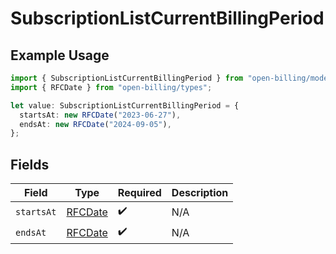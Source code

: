 # SubscriptionListCurrentBillingPeriod

## Example Usage

```typescript
import { SubscriptionListCurrentBillingPeriod } from "open-billing/models/operations";
import { RFCDate } from "open-billing/types";

let value: SubscriptionListCurrentBillingPeriod = {
  startsAt: new RFCDate("2023-06-27"),
  endsAt: new RFCDate("2024-09-05"),
};
```

## Fields

| Field                             | Type                              | Required                          | Description                       |
| --------------------------------- | --------------------------------- | --------------------------------- | --------------------------------- |
| `startsAt`                        | [RFCDate](../../types/rfcdate.md) | :heavy_check_mark:                | N/A                               |
| `endsAt`                          | [RFCDate](../../types/rfcdate.md) | :heavy_check_mark:                | N/A                               |